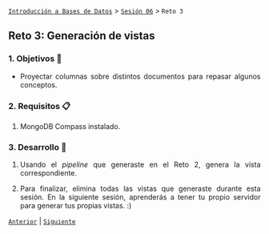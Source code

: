 [`Introducción a Bases de Datos`](../../Readme.md) > [`Sesión 06`](../Readme.md) > `Reto 3`
	
## Reto 3: Generación de vistas

<div style="text-align: justify;">

### 1. Objetivos :dart: 

- Proyectar columnas sobre distintos documentos para repasar algunos conceptos.

### 2. Requisitos :clipboard:

1. MongoDB Compass instalado.

### 3. Desarrollo :rocket:

1. Usando el *pipeline* que generaste en el Reto 2, genera la vista correspondiente.

2. Para finalizar, elimina todas las vistas que generaste durante esta sesión. En la siguiente sesión, aprenderás a tener tu propio servidor para generar tus propias vistas. :)

[`Anterior`](../Ejemplo-03/Readme.md) | [`Siguiente`](../Readme.md#3-proyecto-hammer)   
